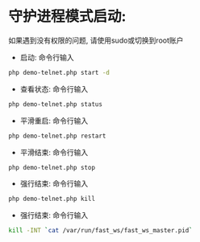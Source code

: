# 守护进程模式启动:
如果遇到没有权限的问题, 请使用sudo或切换到root账户

- 启动: 命令行输入
```bash
php demo-telnet.php start -d
```
- 查看状态: 命令行输入
```bash
php demo-telnet.php status
```
- 平滑重启: 命令行输入
```bash
php demo-telnet.php restart
```
- 平滑结束: 命令行输入
```bash
php demo-telnet.php stop
```
- 强行结束: 命令行输入
```bash
php demo-telnet.php kill
```
- 强行结束: 命令行输入
```bash
kill -INT `cat /var/run/fast_ws/fast_ws_master.pid`
```